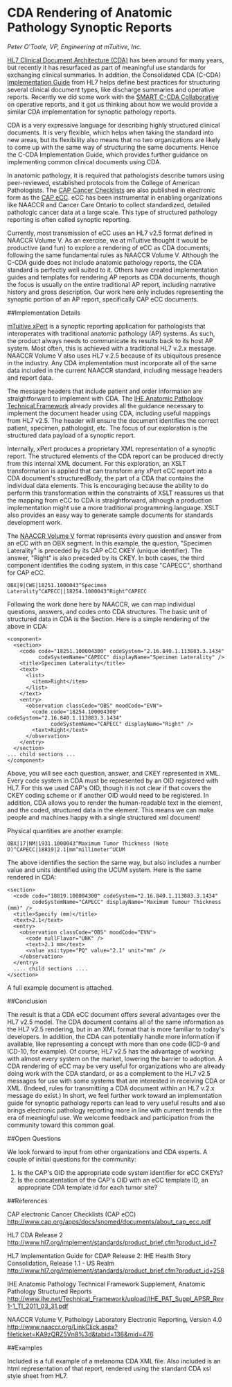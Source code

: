 CDA Rendering of Anatomic Pathology Synoptic Reports
====================================================

_Peter O'Toole, VP, Engineering at mTuitive, Inc._

[HL7 Clinical Document Architecture (CDA)](http://www.hl7.org/implement/standards/product_brief.cfm?product_id=7) has been around for many years, but recently it has resurfaced as part of meaningful use standards for exchanging clinical summaries.  In addition, the Consolidated CDA (C-CDA) [Implementation Guide](http://www.hl7.org/implement/standards/product_brief.cfm?product_id=258) from HL7 helps define best practices for structuring several clinical document types, like discharge summaries and operative reports. Recently we did some work with the [SMART C-CDA Collaborative](http://smartplatforms.org/2013/07/introducing-the-smart-c-cda-collaborative/) on operative reports, and it got us thinking about how we would provide a similar CDA implementation for synoptic pathology reports.

CDA is a very expressive language for describing highly structured clinical documents.  It is very flexible, which helps when taking the standard into new areas, but its flexibility also  means that no two organizations are likely to come up with the same way of structuring the same documents. Hence the C-CDA Implementation Guide, which provides further guidance on implementing common clinical documents using CDA.

In anatomic pathology, it is required that pathologists describe tumors using peer-reviewed, established protocols from the College of American Pathologists. The [CAP Cancer Checklists](http://www.cap.org/apps/cap.portal?_nfpb=true&cntvwrPtlt_actionOverride=/portlets/contentViewer/show&_windowLabel=cntvwrPtlt&cntvwrPtlt{actionForm.contentReference}=committees/cancer/cancer_protocols/protocols_index.html&_pageLabel=cntvwr) are also published in electronic form as the [CAP eCC](http://www.cap.org/apps/cap.portal?_nfpb=true&cntvwrPtlt_actionOverride=%2Fportlets%2FcontentViewer%2Fshow&_windowLabel=cntvwrPtlt&cntvwrPtlt%7BactionForm.contentReference%7D=snomed%2Fabout_ecc.html&_state=maximized&_pageLabel=cntvwr).  eCC has been instrumental in enabling organizations like NAACCR and Cancer Care Ontario to collect standardized, detailed pathologic cancer data at a large scale.  This type of structured pathology reporting is often called synoptic reporting.

Currently, most transmission of eCC uses an HL7 v2.5 format defined in NAACCR Volume V.  As an exercise, we at mTuitive thought it would be productive (and fun) to explore a rendering of eCC as CDA documents, following the same fundamental rules as NAACCR Volume V.  Although the C-CDA guide does not include anatomic pathology reports, the CDA standard is perfectly well suited to it.  Others have created implementation guides and templates for rendering AP reports as CDA documents, though the focus is usually on the entire traditional AP report, including narrative history and gross description. Our work here only includes representing the synoptic portion of an AP report, specifically CAP eCC documents.

##Implementation Details

[mTuitive xPert](http://www.mtuitive.com/cancer-reporting/) is a synoptic reporting application for pathologists that interoperates with traditional anatomic pathology (AP) systems. As such, the product always needs to communicate its results back to its host AP system.  Most often, this is achieved with a traditional HL7 v.2.x message.  NAACCR Volume V also uses HL7 v.2.5 because of its ubiquitous presence in the industry. Any CDA implementation must incorporate all of the same data included in the current NAACCR standard, including message headers and report data.

The message headers that include patient and order information are straightforward to implement with CDA.  The [IHE Anatomic Pathology Technical Framework](http://www.ihe.net/Technical_Framework/upload/IHE_PAT_Suppl_APSR_Rev1-1_TI_2011_03_31.pdf) already provides all the guidance necessary to implement the document header using CDA, including useful mappings from HL7 v2.5.  The header will ensure the document identifies the correct patient, specimen, pathologist, etc. The focus of our exploration is the structured data payload of a synoptic report. 

Internally, xPert produces a proprietary XML representation of a synoptic report.  The structured elements of the CDA report can be produced directly from this internal XML document.  For this exploration, an XSLT transformation is applied that can transform any xPert eCC report into a CDA document's structuredBody, the part of a CDA that contains the individual data elements.  This is encouraging because the ability to do perform this transformation within the constraints of XSLT reassures us that the mapping from eCC to CDA is straightforward, although a production implementation might use a more traditional programming language. XSLT also provides an easy way to generate sample documents for standards development work.

The [NAACCR Volume V](http://www.naaccr.org/LinkClick.aspx?fileticket=KA9zQRZ5Vn8%3d&tabid=136&mid=476) format represents every question and answer from an eCC with an OBX segment.  In this example, the question, "Specimen Laterality" is preceded by its CAP eCC CKEY (unique identifier).  The answer, "Right" is also preceded by its CKEY.  In both cases, the third component identifies the coding system, in this case "CAPECC", shorthand for CAP eCC.

    OBX|9|CWE|18251.1000043^Specimen Laterality^CAPECC||18254.1000043^Right^CAPECC

Following the work done here by NAACCR, we can map individual questions, answers, and codes onto CDA structures.  The basic unit of structured data in CDA is the Section.  Here is a simple rendering of the above in CDA:

    <component>
      <section>
        <code code="18251.100004300" codeSystem="2.16.840.1.113883.3.1434"
              codeSystemName="CAPECC" displayName="Specimen Laterality" />
        <title>Specimen Laterality</title>
        <text>
          <list>
            <item>Right</item>
          </list>
        </text>
        <entry>
          <observation classCode="OBS" moodCode="EVN">
            <code code="18254.100004300" codeSystem="2.16.840.1.113883.3.1434"
                  codeSystemName="CAPECC" displayName="Right" />
            <text>Right</text>
          </observation>
        </entry>
      </section>
    ... child sections ...
    </component>

Above, you will see each question, answer, and CKEY represented in XML. Every code system in CDA must be represented by an OID registered with HL7. For this we used CAP's OID, though it is not clear if that covers the CKEY coding scheme or if another OID would need to be registered.  In addition, CDA allows you to render the human-readable text in the <text> element, and the coded, structured data in the <entry> element.  This means we can make people and machines happy with a single structured xml document!

Physical quantities are another example:

    OBX|17|NM|1931.1000043^Maximum Tumor Thickness (Note D)^CAPECC|18819|2.1|mm^millimeter^UCUM

The above identifies the section the same way, but also includes a number value and units identified using the UCUM system.  Here is the same rendered in CDA:

    <section>
      <code code="18819.100004300" codeSystem="2.16.840.1.113883.3.1434"  
            codeSystemName="CAPECC" displayName="Maximum Tumour Thickness (mm)" />
      <title>Specify (mm)</title>
      <text>2.1</text>
      <entry>
        <observation classCode="OBS" moodCode="EVN">
          <code nullFlavor="UNK" />
          <text>2.1 mm</text>
          <value xsi:type="PQ" value="2.1" unit="mm" />
        </observation>
      </entry>
      .... child sections ....
    </section>

A full example document is attached.

##Conclusion

The result is that a CDA eCC document offers several advantages over the HL7 v2.5 model.  The CDA document contains all of the same information as the HL7 v2.5 rendering, but in an XML format that is more familiar to today's developers. In addition, the CDA can potentially handle more information if available, like representing a concept with more than one code (ICD-9 and ICD-10, for example).  Of course, HL7 v2.5 has the advantage of working with almost every system on the market, lowering the barrier to adoption.  A CDA rendering of eCC may be very useful for organizations who are already doing work with the CDA standard, or as a complement to the HL7 v2.5 messages for use with some systems that are interested in receiving CDA or XML.  (Indeed, rules for transmitting a CDA document within an HL7 v.2.x message do exist.) In short, we feel further work toward an implementation guide for synoptic pathology reports can lead to very useful results and also brings electronic pathology reporting more in line with current trends in the era of meaningful use. We welcome feedback and participation from the community toward this common goal.

##Open Questions

We look forward to input from other organizations and CDA experts. A couple of initial questions for the community:

1. Is the CAP's OID the appropriate code system identifier for eCC CKEYs?
2. Is the concatentation of the CAP's OID with an eCC template ID, an appropriate CDA template id for each tumor site?

##References
 
CAP electronic Cancer Checklists (CAP eCC)
http://www.cap.org/apps/docs/snomed/documents/about_cap_ecc.pdf

HL7 CDA Release 2
http://www.hl7.org/implement/standards/product_brief.cfm?product_id=7

HL7 Implementation Guide for CDA® Release 2: IHE Health Story Consolidation, Release 1.1 - US Realm
http://www.hl7.org/implement/standards/product_brief.cfm?product_id=258

IHE Anatomic Pathology Technical Framework Supplement, Anatomic Pathology Structured Reports
http://www.ihe.net/Technical_Framework/upload/IHE_PAT_Suppl_APSR_Rev1-1_TI_2011_03_31.pdf

NAACCR Volume V, Pathology Laboratory Electronic Reporting, Version 4.0
http://www.naaccr.org/LinkClick.aspx?fileticket=KA9zQRZ5Vn8%3d&tabid=136&mid=476

##Examples

Included is a full example of a melanoma CDA XML file.  Also included is an html representation of that report, rendered using the standard CDA xsl style sheet from HL7.



























